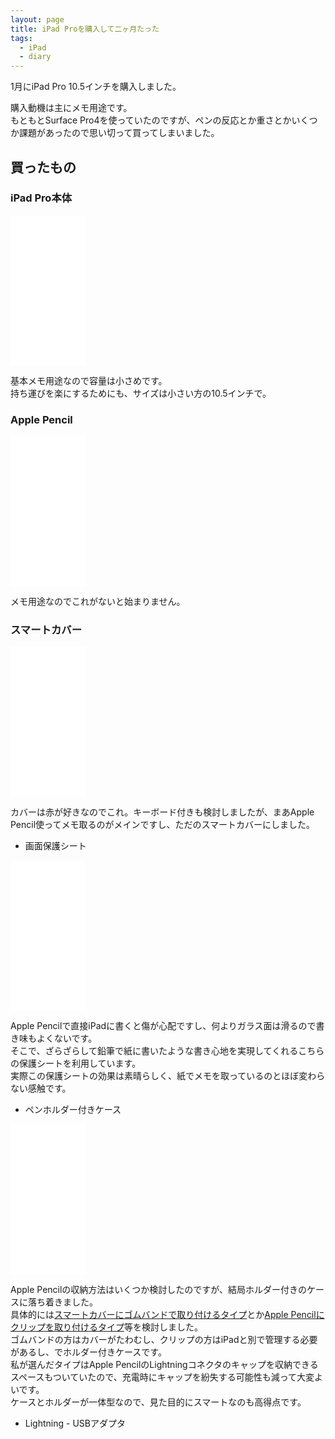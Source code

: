 ```yaml
---
layout: page
title: iPad Proを購入して二ヶ月たった
tags:
  - iPad
  - diary
---
```


1月にiPad Pro 10.5インチを購入しました。

購入動機は主にメモ用途です。  
もともとSurface Pro4を使っていたのですが、ペンの反応とか重さとかいくつか課題があったので思い切って買ってしまいました。

## 買ったもの

### iPad Pro本体

<iframe style="width:120px;height:240px;" marginwidth="0" marginheight="0" scrolling="no" frameborder="0" src="//rcm-fe.amazon-adsystem.com/e/cm?lt1=_blank&bc1=000000&IS2=1&bg1=FFFFFF&fc1=000000&lc1=0000FF&t=yslibr4ry-22&o=9&p=8&l=as4&m=amazon&f=ifr&ref=as_ss_li_til&asins=B0736V1QHQ&linkId=95eb67816e985a5dd2bdc70ac62e63ac"></iframe>

基本メモ用途なので容量は小さめです。  
持ち運びを楽にするためにも、サイズは小さい方の10.5インチで。

### Apple Pencil

<iframe style="width:120px;height:240px;" marginwidth="0" marginheight="0" scrolling="no" frameborder="0" src="//rcm-fe.amazon-adsystem.com/e/cm?lt1=_blank&bc1=000000&IS2=1&bg1=FFFFFF&fc1=000000&lc1=0000FF&t=yslibr4ry-22&o=9&p=8&l=as4&m=amazon&f=ifr&ref=as_ss_li_til&asins=B018MX3PNU&linkId=c7d43c942000cc85bd9fa37b27ca6979"></iframe>

メモ用途なのでこれがないと始まりません。


### スマートカバー

<iframe style="width:120px;height:240px;" marginwidth="0" marginheight="0" scrolling="no" frameborder="0" src="//rcm-fe.amazon-adsystem.com/e/cm?lt1=_blank&bc1=000000&IS2=1&bg1=FFFFFF&fc1=000000&lc1=0000FF&t=yslibr4ry-22&o=9&p=8&l=as4&m=amazon&f=ifr&ref=as_ss_li_til&asins=B07B3QNYQZ&linkId=bb357ba82bd5e946653b1c5b6afa3c69"></iframe>

カバーは赤が好きなのでこれ。キーボード付きも検討しましたが、まあApple Pencil使ってメモ取るのがメインですし、ただのスマートカバーにしました。


- 画面保護シート

<iframe style="width:120px;height:240px;" marginwidth="0" marginheight="0" scrolling="no" frameborder="0" src="//rcm-fe.amazon-adsystem.com/e/cm?lt1=_blank&bc1=000000&IS2=1&bg1=FFFFFF&fc1=000000&lc1=0000FF&t=yslibr4ry-22&o=9&p=8&l=as4&m=amazon&f=ifr&ref=as_ss_li_til&asins=B06XH5M4B4&linkId=3c18a79c4fd97c44a7e2b72d3437fc99"></iframe>

Apple Pencilで直接iPadに書くと傷が心配ですし、何よりガラス面は滑るので書き味もよくないです。  
そこで、ざらざらして鉛筆で紙に書いたような書き心地を実現してくれるこちらの保護シートを利用しています。  
実際この保護シートの効果は素晴らしく、紙でメモを取っているのとほぼ変わらない感触です。


- ペンホルダー付きケース

<iframe style="width:120px;height:240px;" marginwidth="0" marginheight="0" scrolling="no" frameborder="0" src="//rcm-fe.amazon-adsystem.com/e/cm?lt1=_blank&bc1=000000&IS2=1&bg1=FFFFFF&fc1=000000&lc1=0000FF&t=yslibr4ry-22&o=9&p=8&l=as4&m=amazon&f=ifr&ref=as_ss_li_til&asins=B01N4LHPZE&linkId=b8175ff926f8da5cb8a452680e018619"></iframe>

Apple Pencilの収納方法はいくつか検討したのですが、結局ホルダー付きのケースに落ち着きました。  
具体的には[スマートカバーにゴムバンドで取り付けるタイプ](https://amzn.to/2H7fkte)とか[Apple Pencilにクリップを取り付けるタイプ](https://amzn.to/2qCw9Bd)等を検討しました。  
ゴムバンドの方はカバーがたわむし、クリップの方はiPadと別で管理する必要があるし、でホルダー付きケースです。  
私が選んだタイプはApple PencilのLightningコネクタのキャップを収納できるスペースもついていたので、充電時にキャップを紛失する可能性も減って大変よいです。  
ケースとホルダーが一体型なので、見た目的にスマートなのも高得点です。

- Lightning - USBアダプタ
